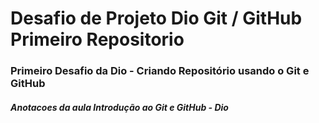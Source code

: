 # Desafio de Projeto Dio Git / GitHub Primeiro Repositorio
### Primeiro Desafio da Dio - Criando Repositório usando o Git e GitHub

##### Anotacoes da aula Introdução ao Git e GitHub - Dio


